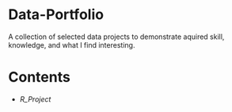 # Data-Portfolio
A collection of selected data projects to demonstrate aquired skill, knowledge, and what I find interesting.
# Contents
- *R_Project*

